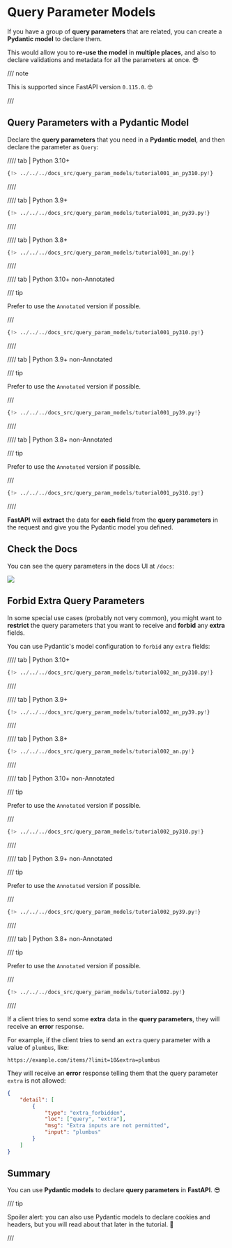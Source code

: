 # Query Parameter Models

If you have a group of **query parameters** that are related, you can create a **Pydantic model** to declare them.

This would allow you to **re-use the model** in **multiple places**, and also to declare validations and metadata for all the parameters at once. 😎

/// note

This is supported since FastAPI version `0.115.0`. 🤓

///

## Query Parameters with a Pydantic Model

Declare the **query parameters** that you need in a **Pydantic model**, and then declare the parameter as `Query`:

//// tab | Python 3.10+

```Python hl_lines="9-13  17"
{!> ../../../docs_src/query_param_models/tutorial001_an_py310.py!}
```

////

//// tab | Python 3.9+

```Python hl_lines="8-12  16"
{!> ../../../docs_src/query_param_models/tutorial001_an_py39.py!}
```

////

//// tab | Python 3.8+

```Python hl_lines="10-14  18"
{!> ../../../docs_src/query_param_models/tutorial001_an.py!}
```

////

//// tab | Python 3.10+ non-Annotated

/// tip

Prefer to use the `Annotated` version if possible.

///

```Python hl_lines="9-13  17"
{!> ../../../docs_src/query_param_models/tutorial001_py310.py!}
```

////

//// tab | Python 3.9+ non-Annotated

/// tip

Prefer to use the `Annotated` version if possible.

///

```Python hl_lines="8-12 16"
{!> ../../../docs_src/query_param_models/tutorial001_py39.py!}
```

////

//// tab | Python 3.8+ non-Annotated

/// tip

Prefer to use the `Annotated` version if possible.

///

```Python hl_lines="9-13  17"
{!> ../../../docs_src/query_param_models/tutorial001_py310.py!}
```

////

**FastAPI** will **extract** the data for **each field** from the **query parameters** in the request and give you the Pydantic model you defined.

## Check the Docs

You can see the query parameters in the docs UI at `/docs`:

<div class="screenshot">
<img src="/img/tutorial/query-param-models/image01.png">
</div>

## Forbid Extra Query Parameters

In some special use cases (probably not very common), you might want to **restrict** the query parameters that you want to receive and **forbid** any **extra** fields.

You can use Pydantic's model configuration to `forbid` any `extra` fields:

//// tab | Python 3.10+

```Python hl_lines="10"
{!> ../../../docs_src/query_param_models/tutorial002_an_py310.py!}
```

////

//// tab | Python 3.9+

```Python hl_lines="9"
{!> ../../../docs_src/query_param_models/tutorial002_an_py39.py!}
```

////

//// tab | Python 3.8+

```Python hl_lines="11"
{!> ../../../docs_src/query_param_models/tutorial002_an.py!}
```

////

//// tab | Python 3.10+ non-Annotated

/// tip

Prefer to use the `Annotated` version if possible.

///

```Python hl_lines="10"
{!> ../../../docs_src/query_param_models/tutorial002_py310.py!}
```

////

//// tab | Python 3.9+ non-Annotated

/// tip

Prefer to use the `Annotated` version if possible.

///

```Python hl_lines="9"
{!> ../../../docs_src/query_param_models/tutorial002_py39.py!}
```

////

//// tab | Python 3.8+ non-Annotated

/// tip

Prefer to use the `Annotated` version if possible.

///

```Python hl_lines="11"
{!> ../../../docs_src/query_param_models/tutorial002.py!}
```

////

If a client tries to send some **extra** data in the **query parameters**, they will receive an **error** response.

For example, if the client tries to send an `extra` query parameter with a value of `plumbus`, like:

```http
https://example.com/items/?limit=10&extra=plumbus
```

They will receive an **error** response telling them that the query parameter `extra` is not allowed:

```json
{
    "detail": [
        {
            "type": "extra_forbidden",
            "loc": ["query", "extra"],
            "msg": "Extra inputs are not permitted",
            "input": "plumbus"
        }
    ]
}
```

## Summary

You can use **Pydantic models** to declare **query parameters** in **FastAPI**. 😎

/// tip

Spoiler alert: you can also use Pydantic models to declare cookies and headers, but you will read about that later in the tutorial. 🤫

///
